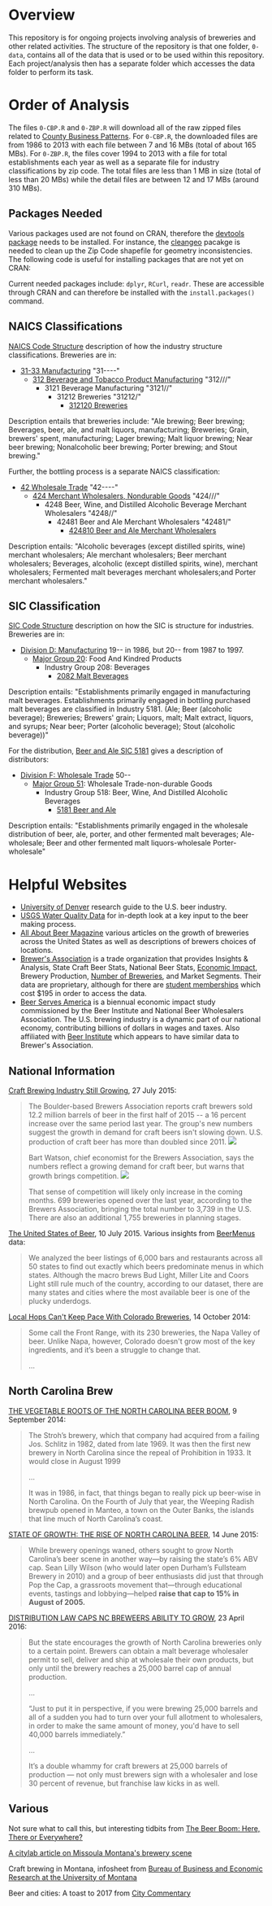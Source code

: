 # Overview
This repository is for ongoing projects involving analysis of breweries and other related activities. The structure of the repository is that one folder, `0-data`, contains all of the data that is used or to be used within this repository. Each project/analysis then has a separate folder which accesses the data folder to perform its task.

# Order of Analysis
The files `0-CBP.R` and `0-ZBP.R` will download all of the raw zipped files related to [County Business Patterns](https://www.census.gov/econ/cbp/download/). For `0-CBP.R`, the downloaded files are from 1986 to 2013 with each file between 7 and 16 MBs (total of about 165 MBs). For `0-ZBP.R`, the files cover 1994 to 2013 with a file for total establishments each year as well as a separate file for industry classifications by zip code. The total files are less than 1 MB in size (total of less than 20 MBs) while the detail files are between 12 and 17 MBs (around 310 MBs).

## Packages Needed
Various packages used are not found on CRAN, therefore the [devtools package](http://cran.r-project.org/web/packages/devtools/index.html) needs to be installed. For instance, the [cleangeo](https://github.com/eblondel/cleangeo) pacakge is needed to clean up the Zip Code shapefile for geometry inconsistencies. The following code is useful for installing packages that are not yet on CRAN:

Current needed packages include: `dplyr`, `RCurl`, `readr`. These are accessible through CRAN and can therefore be installed with the `install.packages()` command.

## NAICS Classifications
[NAICS Code Structure](http://www.bls.gov/bls/naics.htm) description of how the industry structure classifications. Breweries are in:

* [31-33 Manufacturing](http://www.census.gov/cgi-bin/sssd/naics/naicsrch?chart=2012) "31----"
    * [312 Beverage and Tobacco Product Manufacturing](http://www.census.gov/cgi-bin/sssd/naics/naicsrch?code=312&search=2012%20NAICS%20Search) "312///"
        * 3121 Beverage Manufacturing "3121//"
            * 31212 Breweries "31212/"
                * [312120 Breweries](http://www.census.gov/cgi-bin/sssd/naics/naicsrch?code=312120&search=2012%20NAICS%20Search)

Description entails that breweries include: "Ale brewing; Beer brewing; Beverages, beer, ale, and malt liquors, manufacturing; Breweries; Grain, brewers' spent, manufacturing; Lager brewing; Malt liquor brewing; Near beer brewing; Nonalcoholic beer brewing; Porter brewing; and Stout brewing."

Further, the bottling process is a separate NAICS classification:

* [42 Wholesale Trade](http://www.census.gov/cgi-bin/sssd/naics/naicsrch?code=424810&search=2012) "42----"
    * [424 Merchant Wholesalers, Nondurable Goods](http://www.census.gov/cgi-bin/sssd/naics/naicsrch?code=424&search=2012%20NAICS%20Search) "424///"
        * 4248 Beer, Wine, and Distilled Alcoholic Beverage Merchant Wholesalers "4248//"
            * 42481 Beer and Ale Merchant Wholesalers "42481/"
                * [424810 Beer and Ale Merchant Wholesalers](http://www.census.gov/cgi-bin/sssd/naics/naicsrch?code=424810&search=2012%20NAICS%20Search)

Description entails: "Alcoholic beverages (except distilled spirits, wine) merchant wholesalers; Ale merchant wholesalers; Beer merchant wholesalers; Beverages, alcoholic (except distilled spirits, wine), merchant wholesalers; Fermented malt beverages merchant wholesalers;and Porter merchant wholesalers."

## SIC Classification
[SIC Code Structure](https://www.osha.gov/pls/imis/sic_manual.html) description on how the SIC is structure for industries. Breweries are in:

* [Division D: Manufacturing](https://www.osha.gov/pls/imis/sic_manual.display?id=4&tab=division) 19-- in 1986, but 20-- from 1987 to 1997.
    * [Major Group 20](https://www.osha.gov/pls/imis/sic_manual.display?id=13&tab=group): Food And Kindred Products
        * Industry Group 208: Beverages
            * [2082 Malt Beverages](https://www.osha.gov/pls/imis/sic_manual.display?id=467&tab=description)

Description entails: "Establishments primarily engaged in manufacturing malt beverages. Establishments primarily engaged in bottling purchased malt beverages are classified in Industry 5181. (Ale; Beer (alcoholic beverage); Breweries; Brewers' grain; Liquors, malt; Malt extract, liquors, and syrups; Near beer; Porter (alcoholic beverage); Stout (alcoholic beverage))"

For the distribution, [Beer and Ale SIC 5181](https://www.osha.gov/pls/imis/sic_manual.display?id=7&tab=description) gives a description of distributors:

* [Division F: Wholesale Trade](https://www.osha.gov/pls/imis/sic_manual.display?id=6&tab=division) 50--
    * [Major Group 51](https://www.osha.gov/pls/imis/sic_manual.display?id=44&tab=group): Wholesale Trade-non-durable Goods
        * Industry Group 518: Beer, Wine, And Distilled Alcoholic Beverages
            * [5181 Beer and Ale](https://www.osha.gov/pls/imis/sic_manual.display?id=7&tab=description)

Description entails: "Establishments primarily engaged in the wholesale distribution of beer, ale, porter, and other fermented malt beverages; Ale-wholesale; Beer and other fermented malt liquors-wholesale Porter-wholesale"


# Helpful Websites

* [University of Denver](http://libguides.du.edu/c.php?g=90474&p=581818) research guide to the U.S. beer industry.
* [USGS Water Quality Data](http://water.usgs.gov/owq/data.html) for in-depth look at a key input to the beer making process.
* [All About Beer Magazine](http://allaboutbeer.com/) various articles on the growth of breweries across the United States as well as descriptions of brewers choices of locations.
* [Brewer's Association](https://www.brewersassociation.org/) is a trade organization that provides Insights & Analysis, State Craft Beer Stats, National Beer Stats, [Economic Impact](https://www.brewersassociation.org/attachments/0001/3790/State_by_State_Data.pdf), Brewery Production, [Number of Breweries](https://www.brewersassociation.org/statistics/number-of-breweries/), and Market Segments. Their data are proprietary, although for there are [student memberships](http://members.brewersassociation.org/store/detail.aspx?id=INTL_BA_IN) which cost $195 in order to access the data.
* [Beer Serves America](http://www.beerservesamerica.org/) is a biennual economic impact study commissioned by the Beer Institute and National Beer Wholesalers Association. The U.S. brewing industry is a dynamic part of our national economy, contributing billions of dollars in wages and taxes. Also affiliated with [Beer Institute](http://www.beerinstitute.org/) which appears to have similar data to Brewer's Association.

## National Information

[Craft Brewing Industry Still Growing](http://www.cpr.org/news/story/craft-brewing-industry-still-growing-says-boulder-based-trade-group), 27 July 2015:

>The Boulder-based Brewers Association reports craft brewers sold 12.2 million barrels of beer in the first half of 2015 -- a 16 percent increase over the same period last year. The group's new numbers suggest the growth in demand for craft beers isn't slowing down. U.S. production of craft beer has more than doubled since 2011.
>![](http://www.cpr.org/sites/default/files/styles/full-width/public/images/mid-year-craft-production-volume-production_chartbuilder.png?itok=S6ib5nwE)
>
>Bart Watson, chief economist for the Brewers Association, says the numbers reflect a growing demand for craft beer, but warns that growth brings competition.
>![](http://www.cpr.org/sites/default/files/styles/full-width/public/images/mid-year-brewery-count-count_chartbuilder.png?itok=ZT4XnQH0)
>
>That sense of competition will likely only increase in the coming months. 699 breweries opened over the last year, according to the Brewers Association, bringing the total number to 3,739 in the U.S. There are also an additional 1,755 breweries in planning stages.

[The United States of Beer](http://priceonomics.com/the-united-states-of-beer/), 10 July 2015. Various insights from [BeerMenus](https://www.beermenus.com/) data:

>We analyzed the beer listings of 6,000 bars and restaurants across all 50 states to find out exactly which beers predominate menus in which states. Although the macro brews Bud Light, Miller Lite and Coors Light still rule much of the country, according to our dataset, there are many states and cities where the most available beer is one of the plucky underdogs.

[Local Hops Can't Keep Pace With Colorado Breweries](http://www.cpr.org/news/story/local-hops-can-t-keep-pace-colorado-breweries), 14 October 2014:

>Some call the Front Range, with its 230 breweries, the Napa Valley of beer. Unlike Napa, however, Colorado doesn't grow most of the key ingredients, and it’s been a struggle to change that.
>
> ...

## North Carolina Brew

[THE VEGETABLE ROOTS OF THE NORTH CAROLINA BEER BOOM](http://allaboutbeer.com/north-carolina-beer-history/), 9 September 2014:

>The Stroh’s brewery, which that company had acquired from a failing Jos. Schlitz in 1982, dated from late 1969. It was then the first new brewery in North Carolina since the repeal of Prohibition in 1933. It would close in August 1999
> 
> ...
> 
>It was in 1986, in fact, that things began to really pick up beer-wise in North Carolina. On the Fourth of July that year, the Weeping Radish brewpub opened in Manteo, a town on the Outer Banks, the islands that line much of North Carolina’s coast.

[STATE OF GROWTH: THE RISE OF NORTH CAROLINA BEER](http://allaboutbeer.com/state-of-growth-the-rise-of-north-carolina-beer/), 14 June 2015:

>While brewery openings waned, others sought to grow North Carolina’s beer scene in another way—by raising the state’s 6% ABV cap. Sean Lilly Wilson (who would later open Durham’s Fullsteam Brewery in 2010) and a group of beer enthusiasts did just that through Pop the Cap, a grassroots movement that—through educational events, tastings and lobbying—helped **raise that cap to 15% in August of 2005.**

[DISTRIBUTION LAW CAPS NC BREWEERS ABILITY TO GROW](http://www.wral.com/distribution-law-caps-nc-brewers-ability-to-grow/15655744/), 23 April 2016:

>But the state encourages the growth of North Carolina breweries only to a certain point. Brewers can obtain a malt beverage wholesaler permit to sell, deliver and ship at wholesale their own products, but only until the brewery reaches a 25,000 barrel cap of annual production.
> 
> ...
> 
>“Just to put it in perspective, if you were brewing 25,000 barrels and all of a sudden you had to turn over your full allotment to wholesalers, in order to make the same amount of money, you'd have to sell 40,000 barrels immediately.”
> 
> ...
> 
>It’s a double whammy for craft brewers at 25,000 barrels of production — not only must brewers sign with a wholesaler and lose 30 percent of revenue, but franchise law kicks in as well.

## Various
Not sure what to call this, but interesting tidbits from [The Beer Boom: Here, There or Everywhere?](http://datatante.com/?p=259)

[A citylab article on Missoula Montana's brewery scene](https://www.citylab.com/life/2017/08/missoula-taps-the-power-of-beer/535800/)

Craft brewing in Montana, infosheet from [Bureau of Business and Economic Research at the University of Montana](http://montanabrewers.org/wp-content/uploads/2016/12/Brewers-Infographic-2016.jpg)

Beer and cities: A toast to 2017 from [City Commentary](http://cityobservatory.org/beer-and-cities-a-toast-to-2017/)